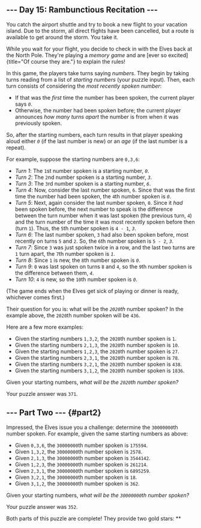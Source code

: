 \-\-- Day 15: Rambunctious Recitation \-\--
-------------------------------------------

You catch the airport shuttle and try to book a new flight to your
vacation island. Due to the storm, all direct flights have been
cancelled, but a route is available to get around the storm. You take
it.

While you wait for your flight, you decide to check in with the Elves
back at the North Pole. They\'re playing a *memory game* and are [ever
so excited]{title="Of course they are."} to explain the rules!

In this game, the players take turns saying *numbers*. They begin by
taking turns reading from a list of *starting numbers* (your puzzle
input). Then, each turn consists of considering the *most recently
spoken number*:

-   If that was the *first* time the number has been spoken, the current
    player says *`0`*.
-   Otherwise, the number had been spoken before; the current player
    announces *how many turns apart* the number is from when it was
    previously spoken.

So, after the starting numbers, each turn results in that player
speaking aloud either *`0`* (if the last number is new) or an *age* (if
the last number is a repeat).

For example, suppose the starting numbers are `0,3,6`:

-   *Turn 1*: The `1`st number spoken is a starting number, *`0`*.
-   *Turn 2*: The `2`nd number spoken is a starting number, *`3`*.
-   *Turn 3*: The `3`rd number spoken is a starting number, *`6`*.
-   *Turn 4*: Now, consider the last number spoken, `6`. Since that was
    the first time the number had been spoken, the `4`th number spoken
    is *`0`*.
-   *Turn 5*: Next, again consider the last number spoken, `0`. Since it
    *had* been spoken before, the next number to speak is the difference
    between the turn number when it was last spoken (the previous turn,
    `4`) and the turn number of the time it was most recently spoken
    before then (turn `1`). Thus, the `5`th number spoken is `4 - 1`,
    *`3`*.
-   *Turn 6*: The last number spoken, `3` had also been spoken before,
    most recently on turns `5` and `2`. So, the `6`th number spoken is
    `5 - 2`, *`3`*.
-   *Turn 7*: Since `3` was just spoken twice in a row, and the last two
    turns are `1` turn apart, the `7`th number spoken is *`1`*.
-   *Turn 8*: Since `1` is new, the `8`th number spoken is *`0`*.
-   *Turn 9*: `0` was last spoken on turns `8` and `4`, so the `9`th
    number spoken is the difference between them, *`4`*.
-   *Turn 10*: `4` is new, so the `10`th number spoken is *`0`*.

(The game ends when the Elves get sick of playing or dinner is ready,
whichever comes first.)

Their question for you is: what will be the *`2020`th* number spoken? In
the example above, the `2020`th number spoken will be `436`.

Here are a few more examples:

-   Given the starting numbers `1,3,2`, the `2020`th number spoken is
    `1`.
-   Given the starting numbers `2,1,3`, the `2020`th number spoken is
    `10`.
-   Given the starting numbers `1,2,3`, the `2020`th number spoken is
    `27`.
-   Given the starting numbers `2,3,1`, the `2020`th number spoken is
    `78`.
-   Given the starting numbers `3,2,1`, the `2020`th number spoken is
    `438`.
-   Given the starting numbers `3,1,2`, the `2020`th number spoken is
    `1836`.

Given your starting numbers, *what will be the `2020`th number spoken?*

Your puzzle answer was `371`.

\-\-- Part Two \-\-- {#part2}
--------------------

Impressed, the Elves issue you a challenge: determine the `30000000`th
number spoken. For example, given the same starting numbers as above:

-   Given `0,3,6`, the `30000000`th number spoken is `175594`.
-   Given `1,3,2`, the `30000000`th number spoken is `2578`.
-   Given `2,1,3`, the `30000000`th number spoken is `3544142`.
-   Given `1,2,3`, the `30000000`th number spoken is `261214`.
-   Given `2,3,1`, the `30000000`th number spoken is `6895259`.
-   Given `3,2,1`, the `30000000`th number spoken is `18`.
-   Given `3,1,2`, the `30000000`th number spoken is `362`.

Given your starting numbers, *what will be the `30000000`th number
spoken?*

Your puzzle answer was `352`.

Both parts of this puzzle are complete! They provide two gold stars:
\*\*
